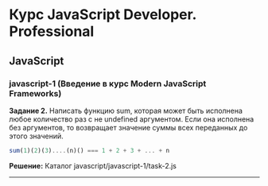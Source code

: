 # Курс JavaScript Developer. Professional

## JavaScript

### javascript-1 (Введение в курс Modern JavaScript Frameworks)

**Задание 2.**
Написать функцию sum, которая может быть исполнена любое количество раз с не undefined аргументом. 
Если она исполнена без аргументов, то возвращает значение суммы всех переданных до этого значений. 
```javascript
sum(1)(2)(3)....(n)() === 1 + 2 + 3 + ... + n
```
**Решение:**
Каталог javascript/javascript-1/task-2.js
***